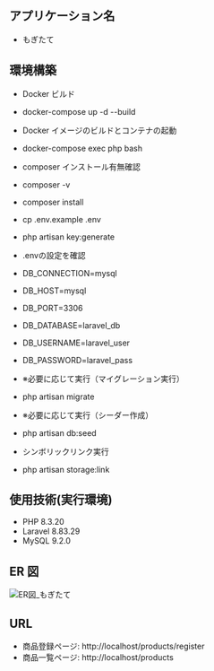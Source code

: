 ## アプリケーション名

- もぎたて

## 環境構築

- Docker ビルド
- docker-compose up -d --build

- Docker イメージのビルドとコンテナの起動
- docker-compose exec php bash

- composer インストール有無確認
- composer -v
- composer install
- cp .env.example .env
- php artisan key:generate

- .envの設定を確認
- DB_CONNECTION=mysql
- DB_HOST=mysql
- DB_PORT=3306
- DB_DATABASE=laravel_db
- DB_USERNAME=laravel_user
- DB_PASSWORD=laravel_pass

- ※必要に応じて実行（マイグレーション実行）
- php artisan migrate

- ※必要に応じて実行（シーダー作成）
- php artisan db:seed

- シンボリックリンク実行
- php artisan storage:link

## 使用技術(実行環境)

- PHP 8.3.20
- Laravel 8.83.29
- MySQL 9.2.0

## ER 図
![ER図_もぎたて](https://github.com/user-attachments/assets/c145a4d4-f693-487e-b244-b9c33f39f452)


## URL

- 商品登録ページ: http://localhost/products/register
- 商品一覧ページ: http://localhost/products
